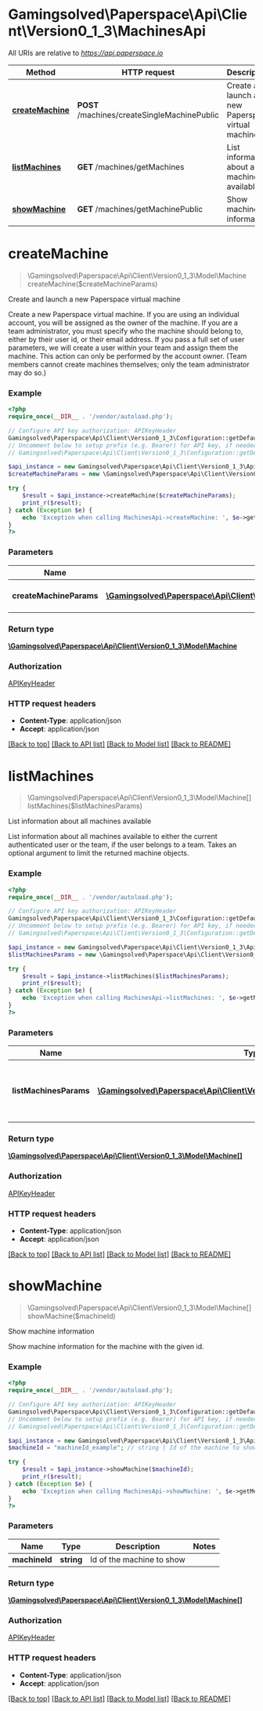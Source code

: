 # Gamingsolved\Paperspace\Api\Client\Version0_1_3\MachinesApi

All URIs are relative to *https://api.paperspace.io*

Method | HTTP request | Description
------------- | ------------- | -------------
[**createMachine**](MachinesApi.md#createMachine) | **POST** /machines/createSingleMachinePublic | Create and launch a new Paperspace virtual machine
[**listMachines**](MachinesApi.md#listMachines) | **GET** /machines/getMachines | List information about all machines available
[**showMachine**](MachinesApi.md#showMachine) | **GET** /machines/getMachinePublic | Show machine information


# **createMachine**
> \Gamingsolved\Paperspace\Api\Client\Version0_1_3\Model\Machine createMachine($createMachineParams)

Create and launch a new Paperspace virtual machine

Create a new Paperspace virtual machine. If you are using an individual account, you will be assigned as the owner of the machine. If you are a team administrator, you must specify who the machine should belong to, either by their user id, or their email address. If you pass a full set of user parameters, we will create a user within your team and assign them the machine. This action can only be performed by the account owner. (Team members cannot create machines themselves; only the team administrator may do so.)

### Example
```php
<?php
require_once(__DIR__ . '/vendor/autoload.php');

// Configure API key authorization: APIKeyHeader
Gamingsolved\Paperspace\Api\Client\Version0_1_3\Configuration::getDefaultConfiguration()->setApiKey('X-API-Key', 'YOUR_API_KEY');
// Uncomment below to setup prefix (e.g. Bearer) for API key, if needed
// Gamingsolved\Paperspace\Api\Client\Version0_1_3\Configuration::getDefaultConfiguration()->setApiKeyPrefix('X-API-Key', 'Bearer');

$api_instance = new Gamingsolved\Paperspace\Api\Client\Version0_1_3\Api\MachinesApi(new \Http\Adapter\Guzzle6\Client());
$createMachineParams = new \Gamingsolved\Paperspace\Api\Client\Version0_1_3\Model\CreateMachineParams(); // \Gamingsolved\Paperspace\Api\Client\Version0_1_3\Model\CreateMachineParams | Machine creation parameters

try {
    $result = $api_instance->createMachine($createMachineParams);
    print_r($result);
} catch (Exception $e) {
    echo 'Exception when calling MachinesApi->createMachine: ', $e->getMessage(), PHP_EOL;
}
?>
```

### Parameters

Name | Type | Description  | Notes
------------- | ------------- | ------------- | -------------
 **createMachineParams** | [**\Gamingsolved\Paperspace\Api\Client\Version0_1_3\Model\CreateMachineParams**](../Model/CreateMachineParams.md)| Machine creation parameters |

### Return type

[**\Gamingsolved\Paperspace\Api\Client\Version0_1_3\Model\Machine**](../Model/Machine.md)

### Authorization

[APIKeyHeader](../../README.md#APIKeyHeader)

### HTTP request headers

 - **Content-Type**: application/json
 - **Accept**: application/json

[[Back to top]](#) [[Back to API list]](../../README.md#documentation-for-api-endpoints) [[Back to Model list]](../../README.md#documentation-for-models) [[Back to README]](../../README.md)

# **listMachines**
> \Gamingsolved\Paperspace\Api\Client\Version0_1_3\Model\Machine[] listMachines($listMachinesParams)

List information about all machines available

List information about all machines available to either the current authenticated user or the team, if the user belongs to a team. Takes an optional argument to limit the returned machine objects.

### Example
```php
<?php
require_once(__DIR__ . '/vendor/autoload.php');

// Configure API key authorization: APIKeyHeader
Gamingsolved\Paperspace\Api\Client\Version0_1_3\Configuration::getDefaultConfiguration()->setApiKey('X-API-Key', 'YOUR_API_KEY');
// Uncomment below to setup prefix (e.g. Bearer) for API key, if needed
// Gamingsolved\Paperspace\Api\Client\Version0_1_3\Configuration::getDefaultConfiguration()->setApiKeyPrefix('X-API-Key', 'Bearer');

$api_instance = new Gamingsolved\Paperspace\Api\Client\Version0_1_3\Api\MachinesApi(new \Http\Adapter\Guzzle6\Client());
$listMachinesParams = new \Gamingsolved\Paperspace\Api\Client\Version0_1_3\Model\ListMachinesParams(); // \Gamingsolved\Paperspace\Api\Client\Version0_1_3\Model\ListMachinesParams | An optional filter object to limit the returned machine objects

try {
    $result = $api_instance->listMachines($listMachinesParams);
    print_r($result);
} catch (Exception $e) {
    echo 'Exception when calling MachinesApi->listMachines: ', $e->getMessage(), PHP_EOL;
}
?>
```

### Parameters

Name | Type | Description  | Notes
------------- | ------------- | ------------- | -------------
 **listMachinesParams** | [**\Gamingsolved\Paperspace\Api\Client\Version0_1_3\Model\ListMachinesParams**](../Model/ListMachinesParams.md)| An optional filter object to limit the returned machine objects | [optional]

### Return type

[**\Gamingsolved\Paperspace\Api\Client\Version0_1_3\Model\Machine[]**](../Model/Machine.md)

### Authorization

[APIKeyHeader](../../README.md#APIKeyHeader)

### HTTP request headers

 - **Content-Type**: application/json
 - **Accept**: application/json

[[Back to top]](#) [[Back to API list]](../../README.md#documentation-for-api-endpoints) [[Back to Model list]](../../README.md#documentation-for-models) [[Back to README]](../../README.md)

# **showMachine**
> \Gamingsolved\Paperspace\Api\Client\Version0_1_3\Model\Machine[] showMachine($machineId)

Show machine information

Show machine information for the machine with the given id.

### Example
```php
<?php
require_once(__DIR__ . '/vendor/autoload.php');

// Configure API key authorization: APIKeyHeader
Gamingsolved\Paperspace\Api\Client\Version0_1_3\Configuration::getDefaultConfiguration()->setApiKey('X-API-Key', 'YOUR_API_KEY');
// Uncomment below to setup prefix (e.g. Bearer) for API key, if needed
// Gamingsolved\Paperspace\Api\Client\Version0_1_3\Configuration::getDefaultConfiguration()->setApiKeyPrefix('X-API-Key', 'Bearer');

$api_instance = new Gamingsolved\Paperspace\Api\Client\Version0_1_3\Api\MachinesApi(new \Http\Adapter\Guzzle6\Client());
$machineId = "machineId_example"; // string | Id of the machine to show

try {
    $result = $api_instance->showMachine($machineId);
    print_r($result);
} catch (Exception $e) {
    echo 'Exception when calling MachinesApi->showMachine: ', $e->getMessage(), PHP_EOL;
}
?>
```

### Parameters

Name | Type | Description  | Notes
------------- | ------------- | ------------- | -------------
 **machineId** | **string**| Id of the machine to show |

### Return type

[**\Gamingsolved\Paperspace\Api\Client\Version0_1_3\Model\Machine[]**](../Model/Machine.md)

### Authorization

[APIKeyHeader](../../README.md#APIKeyHeader)

### HTTP request headers

 - **Content-Type**: application/json
 - **Accept**: application/json

[[Back to top]](#) [[Back to API list]](../../README.md#documentation-for-api-endpoints) [[Back to Model list]](../../README.md#documentation-for-models) [[Back to README]](../../README.md)

